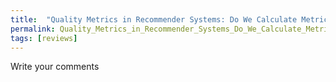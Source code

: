 ```yaml
---
title:  "Quality Metrics in Recommender Systems: Do We Calculate Metrics Consistently?"
permalink: Quality_Metrics_in_Recommender_Systems_Do_We_Calculate_Metrics_Consistently.html
tags: [reviews]
---
```


Write your comments
